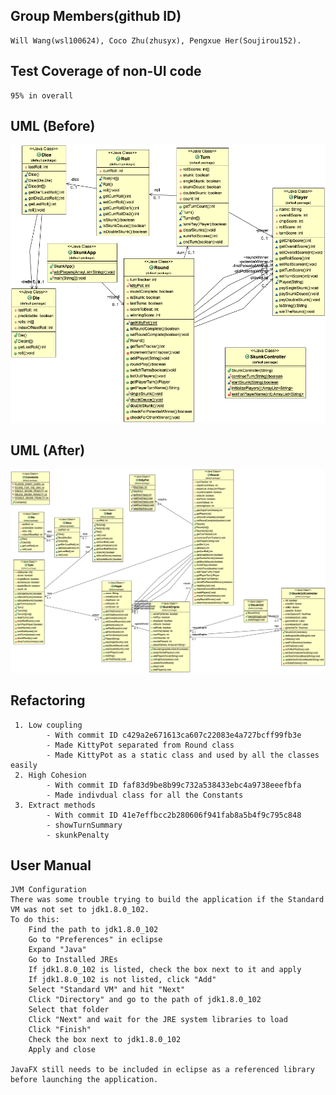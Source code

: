 ## Group Members(github ID)
    Will Wang(wsl100624), Coco Zhu(zhusyx), Pengxue Her(Soujirou152).

## Test Coverage of non-UI code 
    95% in overall 

## UML (Before)
   ![UML-before](SkunkAppUML.png)

## UML (After)   
   ![UML-after](UML-after.png) 

## Refactoring
     1. Low coupling 
            - With commit ID c429a2e671613ca607c22083e4a727bcff99fb3e
            - Made KittyPot separated from Round class
            - Made KittyPot as a static class and used by all the classes easily
     2. High Cohesion
            - With commit ID faf83d9be8b99c732a538433ebc4a9738eeefbfa
            - Made indivdual class for all the Constants
     3. Extract methods
            - With commit ID 41e7effbcc2b280606f941fab8a5b4f9c795c848
            - showTurnSummary
            - skunkPenalty

## User Manual
 
 
    JVM Configuration
    There was some trouble trying to build the application if the Standard VM was not set to jdk1.8.0_102.
    To do this: 
        Find the path to jdk1.8.0_102
        Go to "Preferences" in eclipse
        Expand "Java"
        Go to Installed JREs
        If jdk1.8.0_102 is listed, check the box next to it and apply
        If jdk1.8.0_102 is not listed, click "Add"
        Select "Standard VM" and hit "Next"
        Click "Directory" and go to the path of jdk1.8.0_102
        Select that folder
        Click "Next" and wait for the JRE system libraries to load
        Click "Finish"
        Check the box next to jdk1.8.0_102
        Apply and close
    
    JavaFX still needs to be included in eclipse as a referenced library before launching the application.







